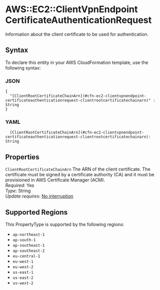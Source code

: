 # AWS::EC2::ClientVpnEndpoint CertificateAuthenticationRequest<a name="aws-properties-ec2-clientvpnendpoint-certificateauthenticationrequest"></a>

Information about the client certificate to be used for authentication\.

## Syntax<a name="aws-properties-ec2-clientvpnendpoint-certificateauthenticationrequest-syntax"></a>

To declare this entity in your AWS CloudFormation template, use the following syntax:

### JSON<a name="aws-properties-ec2-clientvpnendpoint-certificateauthenticationrequest-syntax.json"></a>

```
{
  "[ClientRootCertificateChainArn](#cfn-ec2-clientvpnendpoint-certificateauthenticationrequest-clientrootcertificatechainarn)" : String
}
```

### YAML<a name="aws-properties-ec2-clientvpnendpoint-certificateauthenticationrequest-syntax.yaml"></a>

```
  [ClientRootCertificateChainArn](#cfn-ec2-clientvpnendpoint-certificateauthenticationrequest-clientrootcertificatechainarn): String
```

## Properties<a name="aws-properties-ec2-clientvpnendpoint-certificateauthenticationrequest-properties"></a>

`ClientRootCertificateChainArn`  <a name="cfn-ec2-clientvpnendpoint-certificateauthenticationrequest-clientrootcertificatechainarn"></a>
The ARN of the client certificate\. The certificate must be signed by a certificate authority \(CA\) and it must be provisioned in AWS Certificate Manager \(ACM\)\.  
*Required*: Yes  
*Type*: String  
*Update requires*: [No interruption](https://docs.aws.amazon.com/AWSCloudFormation/latest/UserGuide/using-cfn-updating-stacks-update-behaviors.html#update-no-interrupt)

## Supported Regions

This PropertyType is supported by the following regions:

- `ap-northeast-1`
- `ap-south-1`
- `ap-southeast-1`
- `ap-southeast-2`
- `eu-central-1`
- `eu-west-1`
- `eu-west-2`
- `us-east-1`
- `us-east-2`
- `us-west-2`
